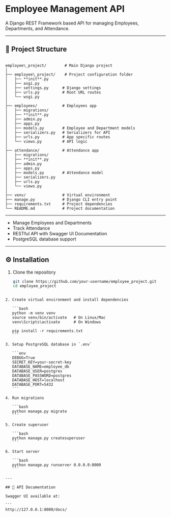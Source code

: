 # Employee Management API

A Django REST Framework based API for managing Employees, Departments, and Attendance.

---

## 📂 Project Structure

```

employee\_project/        # Main Django project
│
├── employee\_project/    # Project configuration folder
│   ├── **init**.py
│   ├── asgi.py
│   ├── settings.py      # Django settings
│   ├── urls.py          # Root URL routes
│   └── wsgi.py
│
├── employees/           # Employees app
│   ├── migrations/
│   ├── **init**.py
│   ├── admin.py
│   ├── apps.py
│   ├── models.py        # Employee and Department models
│   ├── serializers.py   # Serializers for API
│   ├── urls.py          # App specific routes
│   └── views.py         # API logic
│
├── attendance/          # Attendance app
│   ├── migrations/
│   ├── **init**.py
│   ├── admin.py
│   ├── apps.py
│   ├── models.py        # Attendance model
│   ├── serializers.py
│   ├── urls.py
│   └── views.py
│
├── venv/                # Virtual environment
├── manage.py            # Django CLI entry point
├── requirements.txt     # Project dependencies
└── README.md            # Project documentation

````

---

- Manage Employees and Departments  
- Track Attendance  
- RESTful API with Swagger UI Documentation  
- PostgreSQL database support  

---

## ⚙️ Installation

1. Clone the repository  
   ```bash
   git clone https://github.com/your-username/employee_project.git
   cd employee_project
````

2. Create virtual environment and install dependencies

   ```bash
   python -m venv venv
   source venv/bin/activate   # On Linux/Mac
   venv\Scripts\activate      # On Windows

   pip install -r requirements.txt
   ```

3. Setup PostgreSQL database in `.env`

   ```env
   DEBUG=True
   SECRET_KEY=your-secret-key
   DATABASE_NAME=employee_db
   DATABASE_USER=postgres
   DATABASE_PASSWORD=postgres
   DATABASE_HOST=localhost
   DATABASE_PORT=5432
   ```

4. Run migrations

   ```bash
   python manage.py migrate
   ```

5. Create superuser

   ```bash
   python manage.py createsuperuser
   ```

6. Start server

   ```bash
   python manage.py runserver 0.0.0.0:8000
   ```

---

## 📖 API Documentation

Swagger UI available at:

```
http://127.0.0.1:8000/docs/

